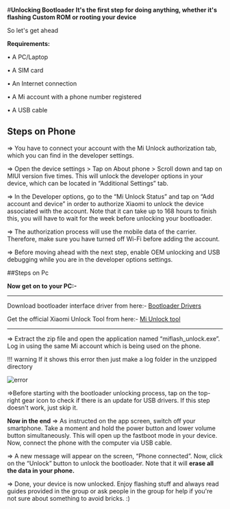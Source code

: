 ﻿---
hide:
  - navigation
---
#**Unlocking Bootloader**
**It's the first step for doing anything, whether it's flashing Custom ROM or rooting your device**

So let's get ahead

**Requirements:**

• A PC/Laptop

• A SIM card

• An Internet connection

• A Mi account with a phone number registered

• A USB cable

## Steps on Phone
⇒ You have to connect your account with the Mi Unlock authorization tab, which you can find in the developer settings.

⇒ Open the device settings > Tap on About phone > Scroll down and tap on MIUI version five times. This will unlock the developer options in your device, which can be located in “Additional Settings” tab.

⇒ In the Developer options, go to the “Mi Unlock Status” and tap on “Add account and device” in order to authorize Xiaomi to unlock the device associated with the account. Note that it can take up to 168 hours to finish this, you will have to wait for the week before unlocking your bootloader.

⇒ The authorization process will use the mobile data of the carrier. Therefore, make sure you have turned off Wi-Fi before adding the account.

⇒ Before moving ahead with the next step, enable OEM unlocking and USB debugging while you are in the developer options settings.

##Steps on Pc

**Now get on to your PC:-**

*** 
Download bootloader interface driver from here:- [Bootloader Drivers](https://t.me/XAGASupport/446550)

Get the official Xiaomi Unlock Tool from here:- [Mi Unlock tool](https://miuirom.org/updates/mi-flash-unlock)
***

⇒ Extract the zip file and open the application named “miflash_unlock.exe”. Log in using the same Mi account which is being used on the phone.

!!! warning
    If it shows this error then just make a log folder in the unzipped directory

![error ](https://xiaomi.eu/community/attachments/miflash-install-message-1-png.48046/)

⇒Before starting with the bootloader unlocking process, tap on the top-right gear icon to check if there is an update for USB drivers. If this step doesn't work, just skip it.

**Now in the end**
⇒ As instructed on the app screen, switch off your smartphone. Take a moment and hold the power button and lower volume button simultaneously. This will open up the fastboot mode in your device. Now, connect the phone with the computer via USB cable.

⇒ A new message will appear on the screen, “Phone connected”. Now, click on the “Unlock” button to unlock the bootloader. Note that it will **erase all the data in your phone.**

⇒ Done, your device is now unlocked. Enjoy flashing stuff and always read guides provided in the group or ask people in the group for  help if you're not sure about something to avoid bricks. :)
